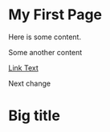 # My First Page

Here is some content.

Some another content

[Link Text](/blog/)

Next change

# Big title
